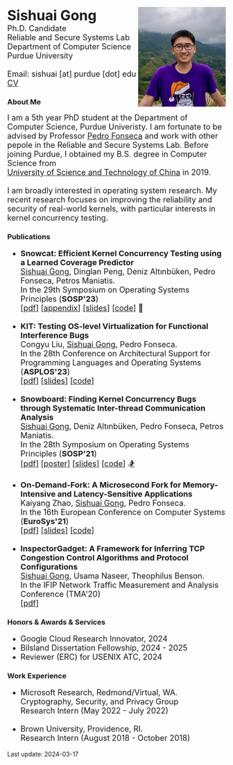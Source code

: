 <div class="introduction">
<div style="float:right; top:0;">
<img src="image/photo.jpg" height="230">
</div>
<div class="leftbox">
<p align="left">
<font size="6"><b>Sishuai Gong</b></font>
<br>
<font size="4">
Ph.D. Candidate
<br>Reliable and Secure Systems Lab
<br>Department of Computer Science
<br>Purdue University
<br>
<br>Email: sishuai [at] purdue [dot] edu
<br><a href="pdf/sishuai.pdf">CV</a>
</font>
</p>
</div>
</div>



<div class="introduction">
    <h3>About Me</h3>
    <font size="4">
    I am a 5th year PhD student at the Department of Computer Science, Purdue Univeristy. I am fortunate to be advised by Professor <a href="https://www.cs.purdue.edu/homes/pfonseca/" style="white-space: nowrap;">Pedro Fonseca</a> and work with other pepole in the Reliable and Secure Systems Lab. Before joining Purdue, I obtained my B.S. degree in Computer Science from <a href="https://en.ustc.edu.cn/" style="white-space: nowrap;">University of Science and Technology of China</a> in 2019.
    <br>
    <br>I am broadly interested in operating system research. My recent research focuses on improving the reliability and security of real-world kernels, with particular interests in kernel concurrency testing.
    </font>
</div>


<div>
    <h3>Publications</h3>
    <font size="4">
    <ul>
        <li>
            <b>Snowcat: Efficient Kernel Concurrency Testing using a Learned Coverage Predictor</b>
            <br>
            <u>Sishuai Gong</u>, Dinglan Peng, Deniz Altınbüken, Pedro Fonseca, Petros Maniatis.
            <br>
            In the 29th Symposium on Operating Systems Principles (<b>SOSP'23</b>)
            <br>
            [<a href="pdf/sosp23-snowcat.pdf">pdf</a>] [<a href="pdf/sosp23-snowcat-appendix.pdf">appendix</a>] [<a href="pdf/sosp23-snowcat-slides.pdf">slides</a>] [<a href="https://github.com/rssys/snowcat">code</a>] 🚜
        </li>
        <br>
        <li>
            <b>KIT: Testing OS-level Virtualization for Functional Interference Bugs</b>
            <br>
            Congyu Liu, <u>Sishuai Gong</u>, Pedro Fonseca.
            <br>
            In the 28th Conference on Architectural Support for Programming Languages and Operating Systems (<b>ASPLOS'23</b>)
            <br>
            [<a href="pdf/asplos23-kit.pdf">pdf</a>] [<a href="pdf/asplos23-kit-slides.pdf">slides</a>] [<a href="https://github.com/rssys/kit">code</a>]
        </li>
        <br>
        <li>
            <b>Snowboard: Finding Kernel Concurrency Bugs through Systematic Inter-thread Communication Analysis</b>
            <br>
            <u>Sishuai Gong</u>, Deniz Altınbüken, Pedro Fonseca, Petros Maniatis.
            <br>
            In the 28th Symposium on Operating Systems Principles (<b>SOSP'21</b>)
            <br>
            [<a href="pdf/sosp21-snowboard.pdf">pdf</a>] [<a href="pdf/sosp21-snowboard-poster.pdf">poster</a>] [<a href="pdf/sosp21-snowboard-slides.pdf">slides</a>] [<a href="https://github.com/rssys/snowboard">code</a>] 🏂
        </li>
        <br>
        <li>
            <b>On-Demand-Fork: A Microsecond Fork for Memory-Intensive and Latency-Sensitive Applications</b>
            <br>
            Kaiyang Zhao, <u>Sishuai Gong</u>, Pedro Fonseca.
            <br>
            In the 16th European Conference on Computer Systems (<b>EuroSys'21</b>)
            <br>
            [<a href="pdf/eurosys21-odf.pdf">pdf</a>] [<a href="pdf/eurosys21-odf-slides.pdf">slides</a>] [<a href="https://github.com/rssys/on-demand-fork">code</a>]
        </li>
        <br>
        <li>
            <b>InspectorGadget: A Framework for Inferring TCP Congestion Control Algorithms and Protocol Configurations</b>
            <br>
            <u>Sishuai Gong</u>, Usama Naseer, Theophilus Benson.
            <br>
            In the IFIP Network Traffic Measurement and Analysis Conference (TMA'20)
            <br>
            [<a href="pdf/tma2020-ig.pdf">pdf</a>]
        </li>
    </ul>
    </font>
</div>


<div>
    <h3>Honors & Awards & Services</h3>
    <font size="4">
    <ul>
    <li>
        Google Cloud Research Innovator, 2024
    </li>
    <li>
        Bilsland Dissertation Fellowship, 2024 - 2025
    </li>
    <li>
        Reviewer (ERC) for USENIX ATC, 2024
    </li>
    </ul>
    </font>
</div>



<div>
    <h3>Work Experience</h3>
    <font size="4">
    <ul>
    <li>
        Microsoft Research, Redmond/Virtual, WA.
        <br>
        Cryptography, Security, and Privacy Group
        <br>
        Research Intern (May 2022 - July 2022)
    </li>
    <br>
    <li>
        Brown University, Providence, RI.
        <br>
        Research Intern (August 2018 - October 2018)
    </li>
    </ul>
    </font>
</div>



Last update: 2024-03-17
